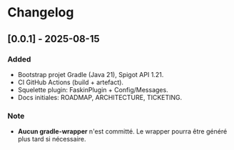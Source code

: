 # Changelog

## [0.0.1] - 2025-08-15
### Added
- Bootstrap projet Gradle (Java 21), Spigot API 1.21.
- CI GitHub Actions (build + artefact).
- Squelette plugin: FaskinPlugin + Config/Messages.
- Docs initiales: ROADMAP, ARCHITECTURE, TICKETING.
### Note
- **Aucun gradle-wrapper** n'est committé. Le wrapper pourra être généré plus tard si nécessaire.
